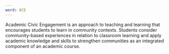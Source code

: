 ```yaml
---
word: ACE
---
```


Academic Civic Engagement is an approach to teaching and learning that encourages students to learn in community contexts. Students consider community-based experiences in relation to classroom learning and apply academic knowledge and skills to strengthen communities as an integrated component of an academic course.
